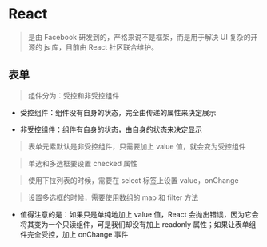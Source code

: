 # React

> 是由 Facebook 研发到的，严格来说不是框架，而是用于解决 UI 复杂的开源的 js 库，目前由 React 社区联合维护。

## 表单

> 组件分为：受控和非受控组件

- 受控组件：组件没有自身的状态，完全由传递的属性来决定展示

- 非受控组件：组件有自身的状态，由自身的状态来决定显示

> 表单元素默认是非受控组件，只需要加上 value 值，就会变为受控组件

> 单选和多选框要设置 checked 属性

> 使用下拉列表的时候，需要在 select 标签上设置 value，onChange

> 设置多选框的时候，需要使用数组的 map 和 filter 方法

- 值得注意的是：如果只是单纯地加上 value 值，React 会抛出错误，因为它会将其变为一个只读组件，可是我们却没有加上 readonly 属性；如果让表单组件完全受控，加上 onChange 事件
